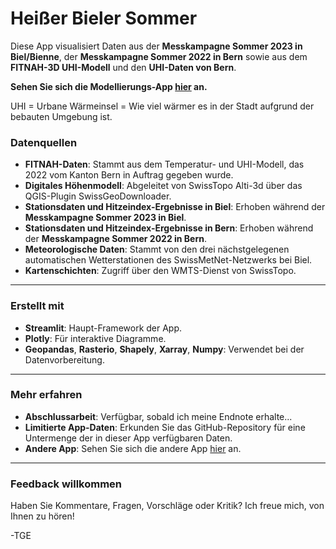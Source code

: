 # Heißer Bieler Sommer
Diese App visualisiert Daten aus der **Messkampagne Sommer 2023 in Biel/Bienne**, der **Messkampagne Sommer 2022 in Bern** sowie aus dem **FITNAH-3D UHI-Modell** und den **UHI-Daten von Bern**.

**Sehen Sie sich die Modellierungs-App [hier](https://urbanheatmodel.streamlit.app/) an.**

UHI = Urbane Wärmeinsel = Wie viel wärmer es in der Stadt aufgrund der bebauten Umgebung ist.

### Datenquellen
- **FITNAH-Daten**: Stammt aus dem Temperatur- und UHI-Modell, das 2022 vom Kanton Bern in Auftrag gegeben wurde.
- **Digitales Höhenmodell**: Abgeleitet von SwissTopo Alti-3d über das QGIS-Plugin SwissGeoDownloader.
- **Stationsdaten und Hitzeindex-Ergebnisse in Biel**: Erhoben während der **Messkampagne Sommer 2023 in Biel**.
- **Stationsdaten und Hitzeindex-Ergebnisse in Bern**: Erhoben während der **Messkampagne Sommer 2022 in Bern**.
- **Meteorologische Daten**: Stammt von den drei nächstgelegenen automatischen Wetterstationen des SwissMetNet-Netzwerks bei Biel.
- **Kartenschichten**: Zugriff über den WMTS-Dienst von SwissTopo.
---

### Erstellt mit
- **Streamlit**: Haupt-Framework der App.
- **Plotly**: Für interaktive Diagramme.
- **Geopandas**, **Rasterio**, **Shapely**, **Xarray**, **Numpy**: Verwendet bei der Datenvorbereitung.
---

### Mehr erfahren
- **Abschlussarbeit**: Verfügbar, sobald ich meine Endnote erhalte...
- **Limitierte App-Daten**: Erkunden Sie das GitHub-Repository für eine Untermenge der in dieser App verfügbaren Daten.
- **Andere App**: Sehen Sie sich die andere App [hier](https://urbanheatmodel.streamlit.app/) an.
---

### Feedback willkommen
Haben Sie Kommentare, Fragen, Vorschläge oder Kritik? Ich freue mich, von Ihnen zu hören!

-TGE
